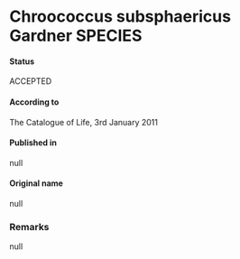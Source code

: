 # Chroococcus subsphaericus Gardner SPECIES

#### Status
ACCEPTED

#### According to
The Catalogue of Life, 3rd January 2011

#### Published in
null

#### Original name
null

### Remarks
null